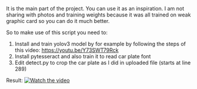 It is the main part of the project. You can use it as an inspiration. I am not sharing with photos and training weights because it was all trained on weak graphic card so you can do it much better.

So to make use of this script you need to:
1) Install and train yolov3 model by for example by following the steps of this video: https://youtu.be/Y73SWT79Rck
2) Install pytesseract and also train it to read car plate font
3) Edit detect.py to crop the car plate as I did in uploaded file (starts at line 289)

Result:
[![Watch the video](https://img.youtube.com/vi/i6bB8Y78A8o/maxresdefault.jpg)](https://youtu.be/i6bB8Y78A8o)
